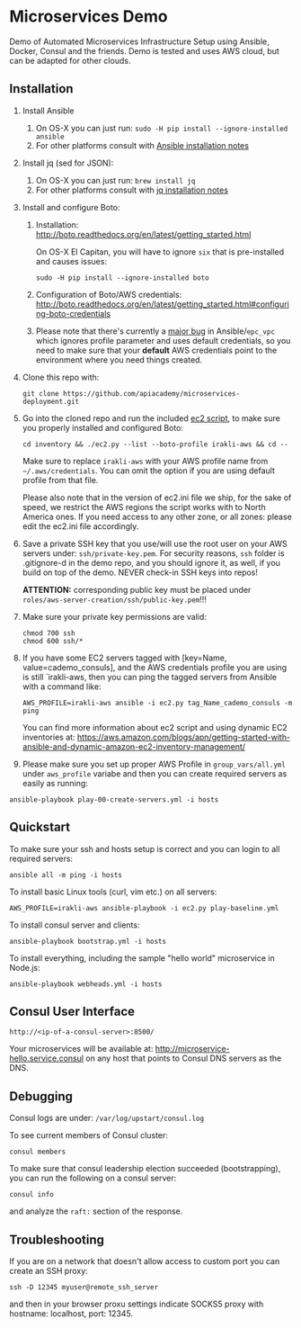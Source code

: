# Microservices Demo

Demo of Automated Microservices Infrastructure Setup using Ansible, Docker, Consul and the friends. Demo is tested and uses AWS cloud, but can be adapted for other clouds.

## Installation

1. Install Ansible
    1. On OS-X you can just run: `sudo -H pip install --ignore-installed ansible`
    1. For other platforms consult with [Ansible installation notes](http://docs.ansible.com/ansible/intro_installation.html)
1. Install jq (sed for JSON):
    1. On OS-X you can just run: `brew install jq`
    1. For other platforms consult with [jq installation notes](https://stedolan.github.io/jq/download/)
2. Install and configure Boto:
    1. Installation: http://boto.readthedocs.org/en/latest/getting_started.html
    
       On OS-X El Capitan, you will have to ignore `six` that is pre-installed and causes issues:
    
       ```console
       sudo -H pip install --ignore-installed boto
       ```
    
    2. Configuration of Boto/AWS credentials: http://boto.readthedocs.org/en/latest/getting_started.html#configuring-boto-credentials
    
    3. Please note that there's currently a [major bug](https://github.com/ansible/ansible-modules-core/issues/2355) in Ansible/`epc_vpc` which ignores profile parameter and uses default credentials, so you need to make sure that your **default** AWS credentials point to the environment where you need things created. 
    
3. Clone this repo with: 

    ```console
    git clone https://github.com/apiacademy/microservices-deployment.git
    ```
4. Go into the cloned repo and run the included [ec2 script](http://docs.ansible.com/ansible/intro_dynamic_inventory.html#example-aws-ec2-external-inventory-script), to make sure you properly installed and configured Boto:

    ```console
    cd inventory && ./ec2.py --list --boto-profile irakli-aws && cd --
    ```
    
    Make sure to replace `irakli-aws` with your AWS profile name from `~/.aws/credentials`. You can omit the option if you are using default profile from that file.
    
    Please also note that in the version of ec2.ini file we ship, for the sake of speed, we restrict the AWS regions the script works with to North America ones. If you need access to any other zone, or all zones: please edit the ec2.ini file accordingly.

1. Save a private SSH key that you use/will use the root user on your AWS servers under: `ssh/private-key.pem`. For security reasons, `ssh` folder is .gitignore-d in the demo repo, and you should ignore it, as well, if you build on top of the demo. NEVER check-in SSH keys into repos!

    **ATTENTION:** corresponding public key must be placed under `roles/aws-server-creation/ssh/public-key.pem`!!!

1. Make sure your private key permissions are valid:

    ```consul
    chmod 700 ssh
    chmod 600 ssh/*    
    ```
1. If you have some EC2 servers tagged with [key=Name, value=cademo_consuls], and the AWS credentials profile you are using is still `irakli-aws, then you can ping the tagged servers from Ansible with a command like:

    ```
    AWS_PROFILE=irakli-aws ansible -i ec2.py tag_Name_cademo_consuls -m ping    
    ```
    
    You can find more information about ec2 script and using dynamic EC2 inventories at: <https://aws.amazon.com/blogs/apn/getting-started-with-ansible-and-dynamic-amazon-ec2-inventory-management/>

1. Please make sure you set up proper AWS Profile in `group_vars/all.yml` under `aws_profile` variabe and then you can create required servers as easily as running:

```
ansible-playbook play-00-create-servers.yml -i hosts
```
       
## Quickstart

To make sure your ssh and hosts setup is correct and you can login to all 
required servers:

```console
ansible all -m ping -i hosts
```

To install basic Linux tools (curl, vim etc.) on all servers:

```console
AWS_PROFILE=irakli-aws ansible-playbook -i ec2.py play-baseline.yml
```

To install consul server and clients:

```console
ansible-playbook bootstrap.yml -i hosts
```

To install everything, including the sample "hello world" microservice in Node.js:

```console
ansible-playbook webheads.yml -i hosts
```

## Consul User Interface

```
http://<ip-of-a-consul-server>:8500/
```

Your microservices will be available at: http://microservice-hello.service.consul on any host that points to Consul DNS servers as the DNS.

## Debugging

Consul logs are under: `/var/log/upstart/consul.log`

To see current members of Consul cluster: 

```
consul members
```

To make sure that consul leadership election succeeded (bootstrapping),
you can run the following on a consul server:

```
consul info
```

and analyze the `raft:` section of the response.
## Troubleshooting

If you are on a network that doesn't allow access to custom port you can create an SSH proxy:

```
ssh -D 12345 myuser@remote_ssh_server
```

and then in your browser proxu settings indicate SOCKS5 proxy with hostname: localhost, port: 12345.
